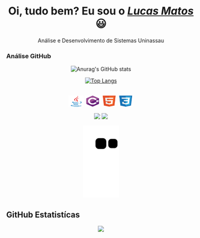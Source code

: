 <div>
  <h1 align="center">Oi, tudo bem? Eu sou o <a href="https://www.linkedin.com/in/lucas-matos-b02754115/"><i>Lucas Matos</i></a> 😃️</h1>
  <p align="center">Análise e Desenvolvimento de Sistemas Uninassau</p> 
</div>


### Análise GitHub
<div align="center">

 ![Anurag's GitHub stats](https://github-readme-stats.vercel.app/api?username=LucasMatos86&show_icons=true&theme=radical)
  
  [![Top Langs](https://github-readme-stats.vercel.app/api/top-langs/?username=LucasMatos86&theme=dracula&layout=compact)](https://github.com/LucasMatos86/github-readme-stats)
    
  
</div>

<div align="center" valign="top"><br>
  <img align="center" alt="Java" height="30" width="40" src="https://raw.githubusercontent.com/devicons/devicon/master/icons/java/java-original.svg">
   <img align="center" alt="c#" height="30" width="40" src="https://raw.githubusercontent.com/devicons/devicon/master/icons/csharp/csharp-original.svg">
  <img align="center" alt="HTML" height="30" width="40" src="https://raw.githubusercontent.com/devicons/devicon/master/icons/html5/html5-original.svg">
  <img align="center" alt="CSS" height="30" width="40" src="https://raw.githubusercontent.com/devicons/devicon/master/icons/css3/css3-original.svg">
</div><br>
<div align="center">
 <!-- <a href="https://www.instagram.com/l.ucas.matos/" target="_blank"><img src="https://img.shields.io/badge/-Instagram-%23E4405F?style=for-the-badge&logo=instagram&logoColor=white" target="_blank"></a> -->
  <a href="https://www.linkedin.com/in/lucas-matos-6462742ab" target="_blank"><img src="https://img.shields.io/badge/-LinkedIn-%230077B5?style=for-the-badge&logo=linkedin&logoColor=white" target="_blank"></a> 
  <a href="mailto:lucasmats86@gmail.com"><img src="https://img.shields.io/badge/-Gmail-%23333?style=for-the-badge&logo=gmail&logoColor=white" target="_blank"></a>
</div>


 <div align="center">

  ![Snake animation](https://github.com/LucasMatos86/LucasMatos86/blob/output/github-contribution-grid-snake.svg)

</div>


  ## GitHub Estatistícas

 
<div align="center">
  <img height="300em" src=https://github-profile-summary-cards.vercel.app/api/cards/profile-details?username=LucasMatos86&theme=dracula&hide_border=false&&layout=compact/>
</div>

